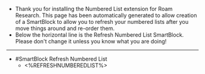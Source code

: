 - Thank you for installing the Numbered List extension for Roam Research. This page has been automatically generated to allow creation of a SmartBlock to allow you to refresh your numbered lists after you move things around and re-order them.
- Below the horizontal line is the Refresh Numbered List SmartBlock. Please don't change it unless you know what you are doing!
- ---
- #SmartBlock Refresh Numbered List
    - <%REFRESHNUMBEREDLIST%>
